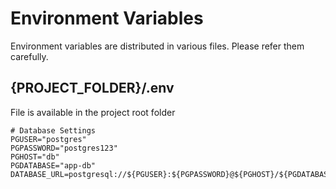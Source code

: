 # Environment Variables

​Environment variables are distributed in various files. Please refer them carefully.

## {PROJECT_FOLDER}/.env

File is available in the project root folder​

```
# Database Settings
PGUSER="postgres"
PGPASSWORD="postgres123"
PGHOST="db"
PGDATABASE="app-db"
DATABASE_URL=postgresql://${PGUSER}:${PGPASSWORD}@${PGHOST}/${PGDATABASE}
```
